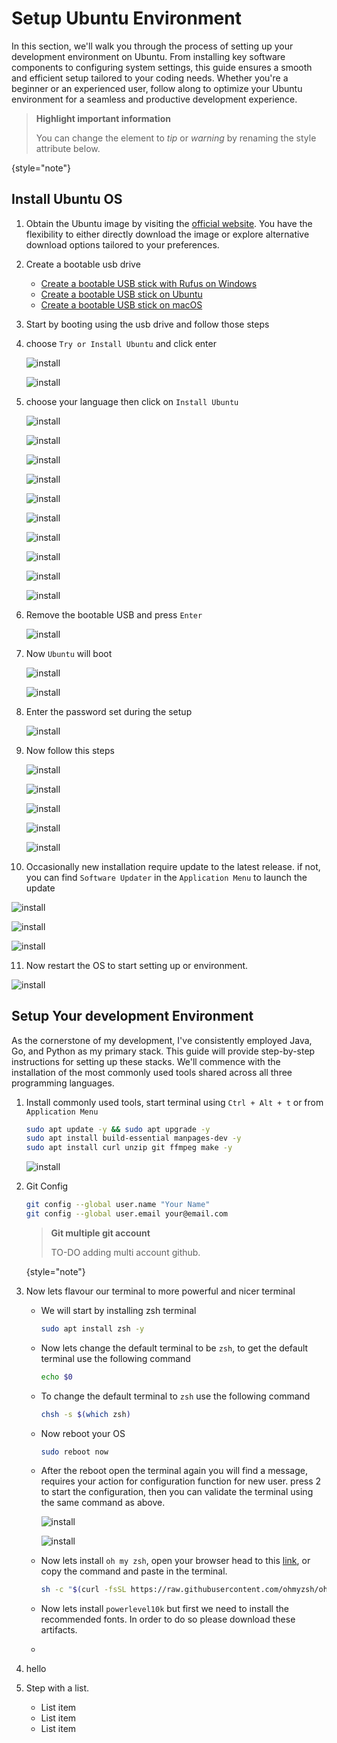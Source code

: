 # Setup Ubuntu Environment

In this section, we'll walk you through the process of setting up your development environment on Ubuntu. 
From installing key software components to configuring system settings, 
this guide ensures a smooth and efficient setup tailored to your coding needs. 
Whether you're a beginner or an experienced user, 
follow along to optimize your Ubuntu environment for a seamless and productive development experience.

> **Highlight important information**
>
> You can change the element to *tip* or *warning* by renaming the style attribute below.
>
{style="note"}

## Install Ubuntu OS

1. Obtain the Ubuntu image by visiting the [official website](https://ubuntu.com/download/desktop). 
You have the flexibility to either directly download the image or explore alternative download options tailored to your preferences.

2. Create a bootable usb drive 
   * [Create a bootable USB stick with Rufus on Windows](https://ubuntu.com/tutorials/create-a-usb-stick-on-windows)
   * [Create a bootable USB stick on Ubuntu](https://ubuntu.com/tutorials/create-a-usb-stick-on-ubuntu)
   * [Create a bootable USB stick on macOS](https://ubuntu.com/tutorials/create-a-usb-stick-on-macos)

3. Start by booting using the usb drive and follow those steps
   
4. choose `Try or Install Ubuntu` and click enter

   ![install](install_001.webp)

   ![install](install_002.webp)

5. choose your language then click on `Install Ubuntu`     

   ![install](install_003.webp)

   ![install](install_004.webp)

   ![install](install_005.webp)
   
   ![install](install_006.webp)
   
   ![install](install_007.webp)

   ![install](install_008.webp)

   ![install](install_009.webp)

   ![install](install_010.webp)

   ![install](install_011.webp)

   ![install](install_012.webp)

6. Remove the bootable USB and press `Enter`

   ![install](install_013.webp)

7. Now `Ubuntu` will boot

   ![install](install_014.webp)

   ![install](install_015.webp)

8. Enter the password set during the setup

   ![install](install_016.webp)

9. Now follow this steps 

   ![install](install_017.webp)

   ![install](install_018.webp)

   ![install](install_019.webp)

   ![install](install_020.webp)

   ![install](install_021.webp)

10. Occasionally new installation require update to the latest release. 
if not, you can find `Software Updater` in the `Application Menu` to launch the update

   ![install](install_022.webp)

   ![install](install_023.webp)

   ![install](install_024.webp)

11. Now restart the OS to start setting up or environment.

   ![install](install_025.webp)

## Setup Your development Environment 

As the cornerstone of my development, I've consistently employed Java, 
Go, and Python as my primary stack. 
This guide will provide step-by-step instructions for setting up these stacks. 
We'll commence with the installation of the most commonly used tools shared across all three programming languages.

1. Install commonly used tools, start terminal using `Ctrl + Alt + t` or from `Application Menu` 

   ```Bash
   sudo apt update -y && sudo apt upgrade -y
   sudo apt install build-essential manpages-dev -y 
   sudo apt install curl unzip git ffmpeg make -y
   ```
   
   ![install](tools_001.webp)

2. Git Config

   ```Bash
   git config --global user.name "Your Name"
   git config --global user.email your@email.com
   ```

   > **Git multiple git account**
   >
   > TO-DO adding multi account github.
   >
   {style="note"}

3. Now lets flavour our terminal to more powerful and nicer terminal

   - We will start by installing zsh terminal

     ```Bash
     sudo apt install zsh -y
     ```

   - Now lets change the default terminal to be `zsh`,
   to get the default terminal use the following command

     ```Bash
     echo $0
     ```
   
   - To change the default terminal to `zsh` use the following command

     ```Bash
     chsh -s $(which zsh)
     ```
   
   - Now reboot your OS

     ```Bash
     sudo reboot now
     ```

   - After the reboot open the terminal again you will find a message, 
   requires your action for configuration function for new user.
   press 2 to start the configuration, then you can validate the terminal using the same command as above.

     ![install](tools_005.webp)

     ![install](tools_006.webp)

   - Now lets install `oh my zsh`, open your browser head to this [link](https://ohmyz.sh/#install), 
   or copy the command and paste in the terminal.

     ```Bash
     sh -c "$(curl -fsSL https://raw.githubusercontent.com/ohmyzsh/ohmyzsh/master/tools/install.sh)"
     ```

   - Now lets install `powerlevel10k` but first we need to install the recommended fonts. 
   In order to do so please download these artifacts.
   
   
   - 
5. hello

3. Step with a list.
   - List item
   - List item
   - List item